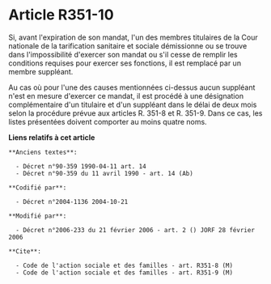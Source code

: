 # Article R351-10

Si, avant l'expiration de son mandat, l'un des membres titulaires de la Cour nationale de la tarification sanitaire et
sociale démissionne ou se trouve dans l'impossibilité d'exercer son mandat ou s'il cesse de remplir les conditions requises
pour exercer ses fonctions, il est remplacé par un membre suppléant.

Au cas où pour l'une des causes mentionnées ci-dessus aucun suppléant n'est en mesure d'exercer ce mandat, il est procédé à
une désignation complémentaire d'un titulaire et d'un suppléant dans le délai de deux mois selon la procédure prévue aux
articles R. 351-8 et R. 351-9. Dans ce cas, les listes présentées doivent comporter au moins quatre noms.

**Liens relatifs à cet article**

	**Anciens textes**:

	  - Décret n°90-359 1990-04-11 art. 14
	  - Décret n°90-359 du 11 avril 1990 - art. 14 (Ab)

	**Codifié par**:

	  - Décret n°2004-1136 2004-10-21

	**Modifié par**:

	  - Décret n°2006-233 du 21 février 2006 - art. 2 () JORF 28 février 2006

	**Cite**:

	  - Code de l'action sociale et des familles - art. R351-8 (M)
	  - Code de l'action sociale et des familles - art. R351-9 (M)
